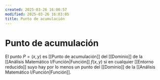```yaml
---
created: 2025-03-26 16:00:57
modified: 2025-03-26 16:03:05
title: Punto de acumulación
---
```


# Punto de acumulación

El punto $P = (x, y)$ es [[Punto de acumulación]] del [[Dominio]] de la [[Análisis Matemático I/Función|Función]] $f(x, y)$ si en cualquier [[Entorno reducido]] suyo hay por lo menos un punto del [[Dominio]] de la [[Análisis Matemático I/Función|Función]].
